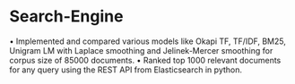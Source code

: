 # Search-Engine

•	Implemented and compared various models like Okapi TF, TF/IDF, BM25, Unigram LM with Laplace smoothing and Jelinek-Mercer smoothing for corpus size of 85000 documents.
•	Ranked top 1000 relevant documents for any query using the REST API from Elasticsearch in python.
